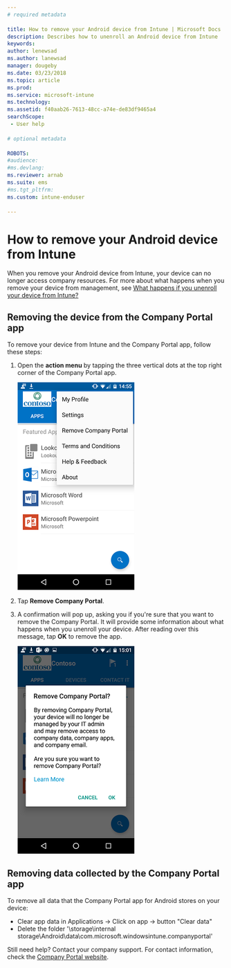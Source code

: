 ```yaml
---
# required metadata

title: How to remove your Android device from Intune | Microsoft Docs
description: Describes how to unenroll an Android device from Intune
keywords:
author: lenewsad
ms.author: lanewsad
manager: dougeby
ms.date: 03/23/2018
ms.topic: article
ms.prod:
ms.service: microsoft-intune
ms.technology:
ms.assetid: f40aab26-7613-48cc-a74e-de83df9465a4
searchScope:
 - User help

# optional metadata

ROBOTS:   
#audience:
#ms.devlang:
ms.reviewer: arnab
ms.suite: ems
#ms.tgt_pltfrm:
ms.custom: intune-enduser

---
```



# How to remove your Android device from Intune

When you remove your Android device from Intune, your device can no longer access company resources.  For more about what happens when you remove your device from management, see [What happens if you unenroll your device from Intune?](what-happens-if-you-unenroll-your-device-from-intune-android.md)

## Removing the device from the Company Portal app

To remove your device from Intune and the Company Portal app, follow these steps:

1. Open the **action menu** by tapping the three vertical dots at the top right corner of the Company Portal app.

   ![An image of the Android Company Portal app, with the action menu opened in the top right corner. The new "remove company portal" option is available as the third option, underneath "my profile" and "settings", and above "terms and conditions", "help and feedback", and "about".](./media/android_remove_cp_menu_action_after_1705.png)

2. Tap **Remove Company Portal**.

3. A confirmation will pop up, asking you if you're sure that you want to remove the Company Portal. It will provide some information about what happens when you unenroll your device. After reading over this message, tap **OK** to remove the app.

   ![An image of the confirmation dialog, that is available after selecting the new "remove company portal" option from the action menu. The dialog informs the user that "by removing company portal, your device will no longer be managed by your company support and may remove access to company data, company apps, and company email." It then asks the user to confirm that they want to remove the Company Portal app by selecting "Yes".](./media/android_remove_cp_menu_confirmation_after_1705.png)

## Removing data collected by the Company Portal app

To remove all data that the Company Portal app for Android stores on your device:

-	Clear app data in Applications -> Click on app -> button "Clear data"
-	Delete the folder '\storage\internal storage\Android\data\com.microsoft.windowsintune.companyportal'

Still need help? Contact your company support. For contact information, check the [Company Portal website](https://portal.manage.microsoft.com#HelpDeskDialog).
